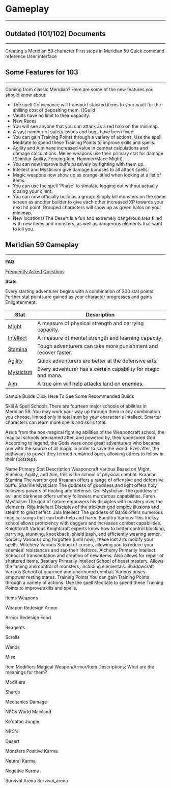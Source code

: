 # Gameplay

___

## Outdated (101/102) Documents

___

Creating a Meridian 59 character
First steps in Meridian 59
Quick command reference
User interface

## Some Features for 103

___

Coming from classic Meridian? Here are some of the new features you should know about:

- The spell Conveyance will transport stacked items to your vault for the shilling cost of depositing them. [[Guild
- Vaults have no limit to their capacity.
- New Races
- You will see anyone that you can attack as a red halo on the minimap.
- A vast number of safety issues and bugs have been fixed.
- You can gain Training Points through a variety of actions. Use the spell Meditate to spend these Training Points to improve skills and spells.
- Agility and Aim have increased value in combat calculations and damage calculations. Melee weapons use their primary stat for damage (Scimitar Agility, Fencing Aim, Hammer/Mace Might).
- You can now improve buffs passively by fighting with them up.
- Intellect and Mysticism give damage bonuses to all attack spells.
- Magic weapons now show up as orange-titled when looking at a list of items.
- You can use the spell 'Phase' to simulate logging out without actually closing your client.
- You can now officially build as a group. Simply kill monsters on the same screen as another builder to give each other increased XP towards your next hit point. Grouped characters will show up as green halos on your minimap.
- New locations! The Desert is a fun and extremely dangerous area filled with new items and monsters, as well as dangerous elements that want to kill you.

## Meridian 59 Gameplay

___

**FAQ**

[Frequently Asked Questions](#)

**Stats**

Every starting adventurer begins with a combination of 200 stat points. Further stat points are gained as your character progresses and gains Enlightenment.

| Stat | Description |
| ---- | ----------- |
| [Might](#) | A measure of physical strength and carrying capacity. |
| [Intellect](#) | A measure of mental strength and learning capacity. |
| [Stamina](#) | Tough adventurers can take more punishment and recover faster. |
| [Agility](#) | Quick adventurers are better at the defensive arts. |
| [Mysticism](#) | Every adventurer has a certain capability for magic and mana. |
| [Aim](#) | A true aim will help attacks land on enemies. |

Sample Builds
Click Here To See Some Recommended Builds

Skill & Spell Schools
There are fourteen major schools of abilities in Meridian 59. You may work your way up through them in any combination you choose, limited only in total sum by your character's Intellect. Smarter characters can learn more spells and skills total.

Aside from the non-magical fighting abilities of the Weaponcraft school, the magical schools are named after, and powered by, their sponsored God. According to legend, the Gods were once great adventurers who became one with the source of all magic in order to save the world. Ever after, the pathways to power they formed remained open, allowing others to follow in their footsteps.


Name	Primary Stat	Description
Weaponcraft	Various	Based on Might, Stamina, Agility, and Aim, this is the school of physical combat.
Kraanan	Stamina	The warrior god Kraanan offers a range of offensive and defensive buffs.
Shal'ille	Mysticism	The goddess of goodness and light offers holy followers powers of healing and defense.
Qor	Mysticism	The goddess of evil and darkness offers unholy followers murderous capabilities.
Faren	Mysticism	The god of nature empowers his disciples with mastery over the elements.
Riija	Intellect	Disciples of the trickster god employ illusions and stealth to great effect.
Jala	Intellect	The goddess of Bards offers numerous magical songs that can both help and harm.
Banditry	Various	This tricksy school allows proficiency with daggers and increases combat capabilities.
Knightcraft	Various	Knightcraft experts know how to better control blocking, parrying, stunning, knockback, shield bash, and efficiently wearing armor.
Sorcery	Various	Long forgotten (until now), these lost arts modify your spells.
Witchery	Various	School of curses, allowing you to reduce your enemies' resistances and sap their lifeforce.
Alchemy	Primarily Intellect	School of transmutation and creation of new items. Also allows for repair of shattered items.
Bestiary	Primarily Intellect	School of beast mastery. Allows the taming and control of monsters, including elementals.
Shadowcraft	Various	School of unarmed and unarmored combat. Various poses empower resting states.
Training Points
You can gain Training Points through a variety of actions. Use the spell Meditate to spend these Training Points to improve skills and spells.

Items
Weapons

Weapon Redesign
Armor

Armor Redesign
Food

Reagents

Scrolls

Wands

Misc

Item Modifiers
Magical Weapon/Armor/Item Descriptions: What are the meanings for them?

Modifiers

Shards

Mechanics
Damage

NPCs
World
Mainland

Ko'catan Jungle

NPC's

Desert

Monsters
Positive Karma

Neutral Karma

Negative Karma


Survival Arena
Survival_arena